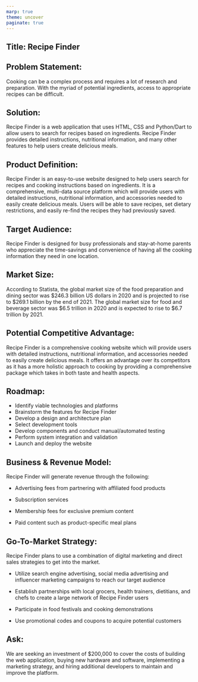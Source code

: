 ```yaml
---
marp: true
theme: uncover
paginate: true
---
```

## Title: Recipe Finder


## Problem Statement: 

Cooking can be a complex process and requires a lot of research and preparation. With the myriad of potential ingredients, access to appropriate recipes can be difficult.

## Solution: 

Recipe Finder is a web application that uses HTML, CSS and Python/Dart to allow users to search for recipes based on ingredients. Recipe Finder provides detailed instructions, nutritional information, and many other features to help users create delicious meals.

## Product Definition:

Recipe Finder is an easy-to-use website designed to help users search for recipes and cooking instructions based on ingredients. It is a comprehensive, multi-data source platform which will provide users with detailed instructions, nutritional information, and accessories needed to easily create delicious meals. Users will be able to save recipes, set dietary restrictions, and easily re-find the recipes they had previously saved. 

## Target Audience: 

Recipe Finder is designed for busy professionals and stay-at-home parents who appreciate the time-savings and convenience of having all the cooking information they need in one location. 

## Market Size: 

According to Statista, the global market size of the food preparation and dining sector was $246.3 billion US dollars in 2020 and is projected to rise to $269.1 billion by the end of 2021. The global market size for food and beverage sector was $6.5 trillion in 2020 and is expected to rise to $6.7 trillion by 2021.  

## Potential Competitive Advantage: 

Recipe Finder is a comprehensive cooking website which will provide users with detailed instructions, nutritional information, and accessories needed to easily create delicious meals. It offers an advantage over its competitors as it has a more holistic approach to cooking by providing a comprehensive package which takes in both taste and health aspects. 

## Roadmap: 

- Identify viable technologies and platforms 
- Brainstorm the features for Recipe Finder
- Develop a design and architecture plan 
- Select development tools 
- Develop components and conduct manual/automated testing 
- Perform system integration and validation 
- Launch and deploy the website 

## Business & Revenue Model: 

Recipe Finder will generate revenue through the following: 

- Advertising fees from partnering with affiliated food products 

- Subscription services 

- Membership fees for exclusive premium content 

- Paid content such as product-specific meal plans 

## Go-To-Market Strategy:

Recipe Finder plans to use a combination of digital marketing and direct sales strategies to get into the market. 

- Utilize search engine advertising, social media advertising and influencer marketing campaigns to reach our target audience

- Establish partnerships with local grocers, health trainers, dietitians, and chefs to create a large network of Recipe Finder users

- Participate in food festivals and cooking demonstrations 

- Use promotional codes and coupons to acquire potential customers 

## Ask: 

We are seeking an investment of $200,000 to cover the costs of building the web application, buying new hardware and software, implementing a marketing strategy, and hiring additional developers to maintain and improve the platform.
  